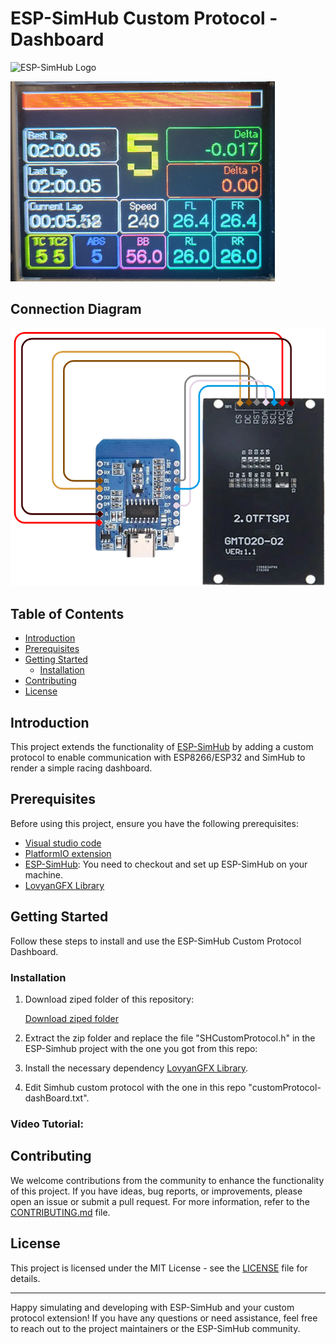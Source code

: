 # ESP-SimHub Custom Protocol - Dashboard

![ESP-SimHub Logo](https://www.simhubdash.com/wp-content/uploads/2017/09/gamehub-icon-small-text-1.png)

![screen-shot](https://github.com/MoemenMostafa/Resources/blob/da24441e33bec365a66e75db4fc3bb5865060fb2/1699196635532%20(1).png)

## Connection Diagram
![connection diagram](https://github.com/MoemenMostafa/Resources/blob/main/esp8266-tft2inch-dashboard-connection-diagram.png)

## Table of Contents

- [Introduction](#introduction)
- [Prerequisites](#prerequisites)
- [Getting Started](#getting-started)
  - [Installation](#installation)
- [Contributing](#contributing)
- [License](#license)

## Introduction

This project extends the functionality of [ESP-SimHub](https://github.com/eCrowneEng/ESP-SimHub) by adding a custom protocol to enable communication with ESP8266/ESP32 and SimHub to render a simple racing dashboard.

## Prerequisites

Before using this project, ensure you have the following prerequisites:

- [Visual studio code](https://code.visualstudio.com/download)
- [PlatformIO extension](https://platformio.org/install/ide?install=vscode)
- [ESP-SimHub](https://github.com/eCrowneEng/ESP-SimHub): You need to checkout and set up ESP-SimHub on your machine.
- [LovyanGFX Library](https://github.com/lovyan03/LovyanGFX)

## Getting Started

Follow these steps to install and use the ESP-SimHub Custom Protocol Dashboard.

### Installation

1. Download ziped folder of this repository:

   [Download ziped folder](https://github.com/MoemenMostafa/simhub-esp-dashboard/archive/refs/heads/main.zip)

2. Extract the zip folder and replace the file "SHCustomProtocol.h" in the ESP-Simhub project with the one you got from this repo:

3. Install the necessary dependency [LovyanGFX Library](https://github.com/lovyan03/LovyanGFX).

4. Edit Simhub custom protocol with the one in this repo "customProtocol-dashBoard.txt".

### Video Tutorial:



## Contributing

We welcome contributions from the community to enhance the functionality of this project. If you have ideas, bug reports, or improvements, please open an issue or submit a pull request. For more information, refer to the [CONTRIBUTING.md](CONTRIBUTING.md) file.

## License

This project is licensed under the MIT License - see the [LICENSE](LICENSE) file for details.

---

Happy simulating and developing with ESP-SimHub and your custom protocol extension! If you have any questions or need assistance, feel free to reach out to the project maintainers or the ESP-SimHub community.
